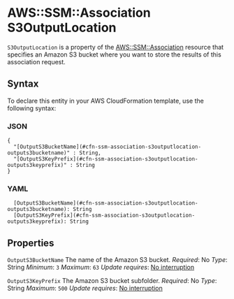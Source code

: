 # AWS::SSM::Association S3OutputLocation<a name="aws-properties-ssm-association-s3outputlocation"></a>

`S3OutputLocation` is a property of the [AWS::SSM::Association](https://docs.aws.amazon.com/AWSCloudFormation/latest/UserGuide/aws-resource-ssm-association.html) resource that specifies an Amazon S3 bucket where you want to store the results of this association request\.

## Syntax<a name="aws-properties-ssm-association-s3outputlocation-syntax"></a>

To declare this entity in your AWS CloudFormation template, use the following syntax:

### JSON<a name="aws-properties-ssm-association-s3outputlocation-syntax.json"></a>

```
{
  "[OutputS3BucketName](#cfn-ssm-association-s3outputlocation-outputs3bucketname)" : String,
  "[OutputS3KeyPrefix](#cfn-ssm-association-s3outputlocation-outputs3keyprefix)" : String
}
```

### YAML<a name="aws-properties-ssm-association-s3outputlocation-syntax.yaml"></a>

```
  [OutputS3BucketName](#cfn-ssm-association-s3outputlocation-outputs3bucketname): String
  [OutputS3KeyPrefix](#cfn-ssm-association-s3outputlocation-outputs3keyprefix): String
```

## Properties<a name="aws-properties-ssm-association-s3outputlocation-properties"></a>

`OutputS3BucketName`  <a name="cfn-ssm-association-s3outputlocation-outputs3bucketname"></a>
The name of the Amazon S3 bucket\.
*Required*: No
*Type*: String
*Minimum*: `3`
*Maximum*: `63`
*Update requires*: [No interruption](https://docs.aws.amazon.com/AWSCloudFormation/latest/UserGuide/using-cfn-updating-stacks-update-behaviors.html#update-no-interrupt)

`OutputS3KeyPrefix`  <a name="cfn-ssm-association-s3outputlocation-outputs3keyprefix"></a>
The Amazon S3 bucket subfolder\.
*Required*: No
*Type*: String
*Maximum*: `500`
*Update requires*: [No interruption](https://docs.aws.amazon.com/AWSCloudFormation/latest/UserGuide/using-cfn-updating-stacks-update-behaviors.html#update-no-interrupt)
